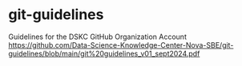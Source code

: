 # git-guidelines
Guidelines for the DSKC GitHub Organization Account
https://github.com/Data-Science-Knowledge-Center-Nova-SBE/git-guidelines/blob/main/git%20guidelines_v01_sept2024.pdf
